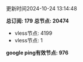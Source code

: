 更新时间2024-10-24 13:14:48

**总订阅: 179**
**总节点: 20474**
- vless节点: 4199
- vless节点: 1

**google ping有效节点: 976**
